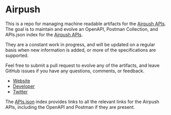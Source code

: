 # AirpushThis is a repo for managing machine readable artifacts for the [Airpush APIs](http://www.airpush.com/). The goal is to maintain and evolve an OpenAPI, Postman Collection, and APIs.json index for the [Airpush APIs](http://www.airpush.com/).They are a constant work in progress, and will be updated on a regular basis when new information is added, or more of the specifications are supported.Feel free to submit a pull request to evolve any of the artifacts, and leave GitHub issues if you have any questions, comments, or feedback.- [Website](http://www.airpush.com/)- [Developer](http://www.airpush.com/)- [Twitter](http://twitter.com/AirPushAds)The [APIs.json](https://github.com/api-evangelist/airpush/blob/master/apis.json) index provides links to all the relevant links for the Airpush APIs, including the OpenAPI and Postman if they are present.